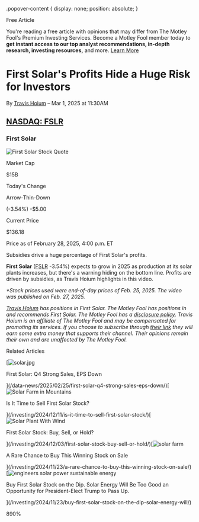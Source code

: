 .popover-content { display: none; position: absolute; }

Free Article[](#)

You're reading a free article with opinions that may differ from The Motley Fool's Premium Investing Services. Become a Motley Fool member today to **get instant access to our top analyst recommendations, in-depth research, investing resources,** and more. [Learn More](https://www.fool.com/mms/mark/op-free-tbox-art)

First Solar's Profits Hide a Huge Risk for Investors
====================================================

By [Travis Hoium](/author/1787/) – Mar 1, 2025 at 11:30AM

[NASDAQ: FSLR](/quote/nasdaq/fslr/)
-----------------------------------

### First Solar

![First Solar Stock Quote](https://g.foolcdn.com/art/companylogos/mark/FSLR.png)

Market Cap

$15B

Today's Change

Arrow-Thin-Down

(-3.54%) -$5.00

Current Price

$136.18

Price as of February 28, 2025, 4:00 p.m. ET

Subsidies drive a huge percentage of First Solar's profits.

**First Solar** ([FSLR](/quote/nasdaq/fslr/) -3.54%) expects to grow in 2025 as production at its solar plants increases, but there's a warning hiding on the bottom line. Profits are driven by subsidies, as Travis Hoium highlights in this video.

_\*Stock prices used were end-of-day prices of Feb. 25, 2025. The video was published on Feb. 27, 2025._

_[Travis Hoium](https://www.fool.com/author/1787/) has positions in First Solar. The Motley Fool has positions in and recommends First Solar. The Motley Fool has a [disclosure policy](https://www.fool.com/legal/fool-disclosure-policy/)._ _Travis Hoium is an affiliate of The Motley Fool and may be compensated for promoting its services. If you choose to subscribe through [their link](https://fool.com/asym) they will earn some extra money that supports their channel. Their opinions remain their own and are unaffected by The Motley Fool._

Related Articles

[![solar.jpg](https://g.foolcdn.com/image/?url=https%3A%2F%2Fcdn.content.foolcdn.com%2Fimages%2F1umn9qeh%2Fproduction%2F639af1c5439288238187a0e80347fac6617826af-8256x5504.jpg&op=resize&w=92&h=52)

First Solar: Q4 Strong Sales, EPS Down

](/data-news/2025/02/25/first-solar-q4-strong-sales-eps-down/)[![Solar Farm in Mountains](https://g.foolcdn.com/image/?url=https%3A%2F%2Fg.foolcdn.com%2Feditorial%2Fimages%2F800459%2Fsolar-farm-in-mountains.jpg&op=resize&w=92&h=52)

Is It Time to Sell First Solar Stock?

](/investing/2024/12/11/is-it-time-to-sell-first-solar-stock/)[![Solar Plant With Wind](https://g.foolcdn.com/image/?url=https%3A%2F%2Fg.foolcdn.com%2Feditorial%2Fimages%2F798153%2Fsolar-plant-with-wind.jpg&op=resize&w=92&h=52)

First Solar Stock: Buy, Sell, or Hold?

](/investing/2024/12/03/first-solar-stock-buy-sell-or-hold/)[![solar farm](https://g.foolcdn.com/image/?url=https%3A%2F%2Fg.foolcdn.com%2Feditorial%2Fimages%2F798790%2Fsolar-farm.jpg&op=resize&w=92&h=52)

A Rare Chance to Buy This Winning Stock on Sale

](/investing/2024/11/23/a-rare-chance-to-buy-this-winning-stock-on-sale/)[![engineers solar power sustainable energy](https://g.foolcdn.com/image/?url=https%3A%2F%2Fg.foolcdn.com%2Feditorial%2Fimages%2F798083%2Fengineers-solar-power-sustainable-energy.jpg&op=resize&w=92&h=52)

Buy First Solar Stock on the Dip. Solar Energy Will Be Too Good an Opportunity for President-Elect Trump to Pass Up.

](/investing/2024/11/23/buy-first-solar-stock-on-the-dip-solar-energy-will/)

890%
